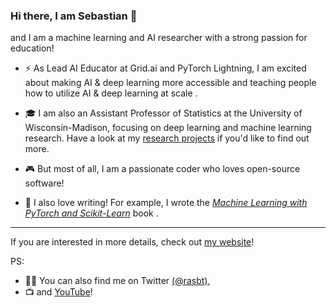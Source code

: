 ### Hi there, I am Sebastian 👋

and I am a machine learning and AI researcher with a strong passion for education!

- ⚡️ As Lead AI Educator at Grid.ai and PyTorch Lightning, I am excited about making AI & deep learning more accessible and teaching people how to utilize AI & deep learning at scale .

- 🎓 I am also an Assistant Professor of Statistics at the University of Wisconsin-Madison, focusing on deep learning and machine learning research. Have a look at my [research projects](https://sebastianraschka.com/publications/) if you'd like to find out more.

- 🎮 But most of all, I am a passionate coder  who loves open-source software! 

- 📖 I also love writing! For example, I wrote the *[Machine Learning with PyTorch and Scikit-Learn](https://www.amazon.com/Machine-Learning-PyTorch-Scikit-Learn-scikit-learn-ebook-dp-B09NW48MR1/dp/B09NW48MR1/)* book .

---

If you are interested in more details, check out [my website](https://sebastianraschka.com)!

PS: 
- 👨‍💻 You can also find me on Twitter [(@rasbt)](https://twitter.com/rasbt),  
- 📺  and [YouTube](https://youtube.com/c/SebastianRaschka)!




<!--
**rasbt/rasbt** is a ✨ _special_ ✨ repository because its `README.md` (this file) appears on your GitHub profile.

Here are some ideas to get you started:

- 🔭 I’m currently working on ...
- 🌱 I’m currently learning ...
- 👯 I’m looking to collaborate on ...
- 🤔 I’m looking for help with ...
- 💬 Ask me about ...
- 📫 How to reach me: ...
- 😄 Pronouns: ...
- ⚡ Fun fact: ...
-->
